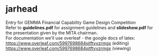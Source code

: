 # jarhead
Entry for GEMMA Financial Capability Game Design Competition  
Refer to **guidelines.pdf** for assignment guidelines and **slideshow.pdf** for the presentation given by the MITA chairman.  
For documentation we'll use overleaf - the google docs of latex:  
https://www.overleaf.com/5997698684sjtftvvzrmgx (editing)  
https://www.overleaf.com/5997698684sjtftvvzrmgx (viewing)
